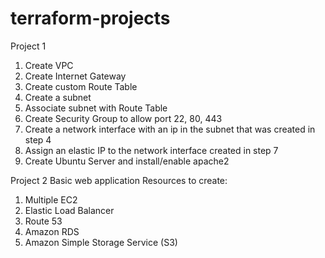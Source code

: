 # terraform-projects

Project 1
1. Create VPC
2. Create Internet Gateway
3. Create custom Route Table
4. Create a subnet
5. Associate subnet with Route Table
6. Create Security Group to allow port 22, 80, 443
7. Create a network interface with an ip in the subnet that was created in step 4
8. Assign an elastic IP to the network interface created in step 7
9. Create Ubuntu Server and install/enable apache2

Project 2
Basic web application
Resources to create:
1. Multiple EC2
2. Elastic Load Balancer
3. Route 53
4. Amazon RDS
5. Amazon Simple Storage Service (S3)
